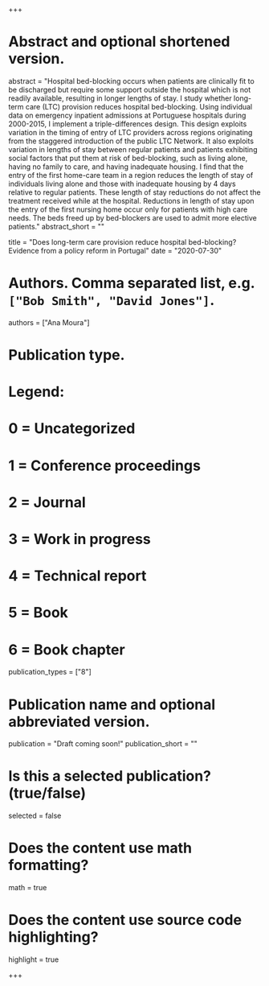 +++
# Abstract and optional shortened version.
abstract = "Hospital bed-blocking occurs when patients are clinically fit to be discharged but require some support outside the hospital which is not readily available, resulting in longer lengths of stay. I study whether long-term care (LTC) provision reduces hospital bed-blocking. Using individual data on emergency inpatient admissions at Portuguese hospitals during 2000-2015, I implement a triple-differences design. This design exploits variation in the timing of entry of LTC providers across regions originating from the staggered introduction of the public LTC Network. It also exploits variation in lengths of stay between regular patients and patients exhibiting social factors that put them at risk of bed-blocking, such as living alone, having no family to care, and having inadequate housing. I find that the entry of the first home-care team in a region reduces the length of stay of individuals living alone and those with inadequate housing by 4 days relative to regular patients. These length of stay reductions do not affect the treatment received while at the hospital. Reductions in length of stay upon the entry of the first nursing home occur only for patients with high care needs. The beds freed up by bed-blockers are used to admit more elective patients."
abstract_short = ""

title = "Does long-term care provision reduce hospital bed-blocking? Evidence from a policy reform in Portugal"
date = "2020-07-30"

# Authors. Comma separated list, e.g. `["Bob Smith", "David Jones"]`.
authors = ["Ana Moura"]

# Publication type.
# Legend:
# 0 = Uncategorized
# 1 = Conference proceedings
# 2 = Journal
# 3 = Work in progress
# 4 = Technical report
# 5 = Book
# 6 = Book chapter
publication_types = ["8"]

# Publication name and optional abbreviated version.
publication = "Draft coming soon!"
publication_short = ""

# Is this a selected publication? (true/false)
selected = false


# Does the content use math formatting?
math = true

# Does the content use source code highlighting?
highlight = true


+++


